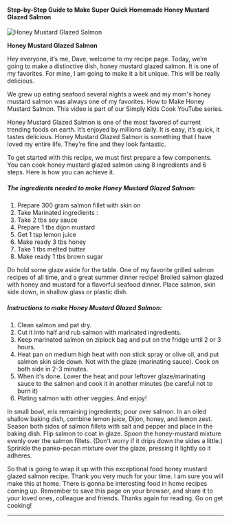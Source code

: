             

#### Step-by-Step Guide to Make Super Quick Homemade Honey Mustard Glazed Salmon

![Honey Mustard Glazed Salmon](https://img-global.cpcdn.com/recipes/7be32516f870d482/751x532cq70/honey-mustard-glazed-salmon-recipe-main-photo.jpg)

**Honey Mustard Glazed Salmon**

Hey everyone, it’s me, Dave, welcome to my recipe page. Today, we’re going to make a distinctive dish, honey mustard glazed salmon. It is one of my favorites. For mine, I am going to make it a bit unique. This will be really delicious.

We grew up eating seafood several nights a week and my mom's honey mustard salmon was always one of my favorites. How to Make Honey Mustard Salmon. This video is part of our Simply Kids Cook YouTube series.

Honey Mustard Glazed Salmon is one of the most favored of current trending foods on earth. It’s enjoyed by millions daily. It is easy, it’s quick, it tastes delicious. Honey Mustard Glazed Salmon is something that I have loved my entire life. They’re fine and they look fantastic.

To get started with this recipe, we must first prepare a few components. You can cook honey mustard glazed salmon using 8 ingredients and 6 steps. Here is how you can achieve it.

##### The ingredients needed to make Honey Mustard Glazed Salmon:

1.  Prepare 300 gram salmon fillet with skin on
2.  Take Marinated ingredients :
3.  Take 2 tbs soy sauce
4.  Prepare 1 tbs dijon mustard
5.  Get 1 tsp lemon juice
6.  Make ready 3 tbs honey
7.  Take 1 tbs melted butter
8.  Make ready 1 tbs brown sugar

Do hold some glaze aside for the table. One of my favorite grilled salmon recipes of all time, and a great summer dinner recipe! Broiled salmon glazed with honey and mustard for a flavorful seafood dinner. Place salmon, skin side down, in shallow glass or plastic dish.

##### Instructions to make Honey Mustard Glazed Salmon:

1.  Clean salmon and pat dry.
2.  Cut it into half and rub salmon with marinated ingredients.
3.  Keep marinated salmon on ziplock bag and put on the fridge until 2 or 3 hours.
4.  Heat pan on medium high heat with non stick spray or olive oil, and put salmon skin side down. Not with the glaze (marinating sauce). Cook on both side in 2-3 minutes.
5.  When it's done. Lower the heat and pour leftover glaze/marinating sauce to the salmon and cook it in another minutes (be careful not to burn it)
6.  Plating salmon with other veggies. And enjoy!

In small bowl, mix remaining ingredients; pour over salmon. In an oiled shallow baking dish, combine lemon juice, Dijon, honey, and lemon zest. Season both sides of salmon fillets with salt and pepper and place in the baking dish. Flip salmon to coat in glaze. Spoon the honey-mustard mixture evenly over the salmon fillets. (Don't worry if it drips down the sides a little.) Sprinkle the panko-pecan mixture over the glaze, pressing it lightly so it adheres.

So that is going to wrap it up with this exceptional food honey mustard glazed salmon recipe. Thank you very much for your time. I am sure you will make this at home. There is gonna be interesting food in home recipes coming up. Remember to save this page on your browser, and share it to your loved ones, colleague and friends. Thanks again for reading. Go on get cooking!

* * *